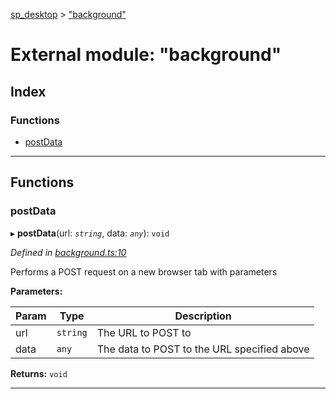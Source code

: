 [sp_desktop](../README.md) > ["background"](../modules/_background_.md)

# External module: "background"

## Index

### Functions

* [postData](_background_.md#postdata)

---

## Functions

<a id="postdata"></a>

###  postData

▸ **postData**(url: *`string`*, data: *`any`*): `void`

*Defined in [background.ts:10](https://github.com/d3lta-v/SP_Desktop/blob/a479f72/src/background.ts#L10)*

Performs a POST request on a new browser tab with parameters

**Parameters:**

| Param | Type | Description |
| ------ | ------ | ------ |
| url | `string` |  The URL to POST to |
| data | `any` |  The data to POST to the URL specified above |

**Returns:** `void`

___

